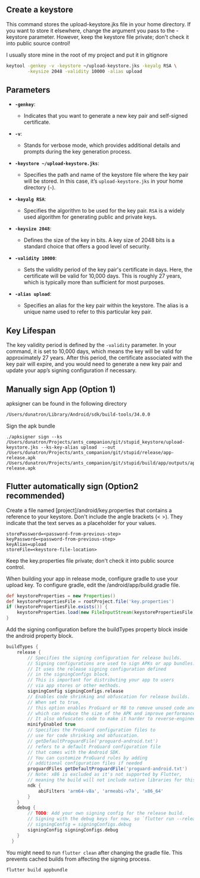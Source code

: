## Create a keystore

This command stores the upload-keystore.jks file in your home directory. If you want to store it elsewhere, change the argument you pass to the -keystore parameter. However, keep the keystore file private; don't check it into public source control!

I usually store mine in the root of my project and put it in gitignore

```bash
keytool -genkey -v -keystore ~/upload-keystore.jks -keyalg RSA \
        -keysize 2048 -validity 10000 -alias upload
```

## Parameters

- **`-genkey`**:

  - Indicates that you want to generate a new key pair and self-signed certificate.

- **`-v`**:

  - Stands for verbose mode, which provides additional details and prompts during the key generation process.

- **`-keystore ~/upload-keystore.jks`**:

  - Specifies the path and name of the keystore file where the key pair will be stored. In this case, it’s `upload-keystore.jks` in your home directory (`~`).

- **`-keyalg RSA`**:

  - Specifies the algorithm to be used for the key pair. `RSA` is a widely used algorithm for generating public and private keys.

- **`-keysize 2048`**:

  - Defines the size of the key in bits. A key size of 2048 bits is a standard choice that offers a good level of security.

- **`-validity 10000`**:

  - Sets the validity period of the key pair's certificate in days. Here, the certificate will be valid for 10,000 days. This is roughly 27 years, which is typically more than sufficient for most purposes.

- **`-alias upload`**:
  - Specifies an alias for the key pair within the keystore. The alias is a unique name used to refer to this particular key pair.

## Key Lifespan

The key validity period is defined by the `-validity` parameter. In your command, it is set to 10,000 days, which means the key will be valid for approximately 27 years. After this period, the certificate associated with the key pair will expire, and you would need to generate a new key pair and update your app’s signing configuration if necessary.

## Manually sign App (Option 1)

apksigner can be found in the following directory

```bash
/Users/dunatron/Library/Android/sdk/build-tools/34.0.0
```

Sign the apk bundle

```
./apksigner sign --ks /Users/dunatron/Projects/ants_companion/git/stupid_keystore/upload-keystore.jks --ks-key-alias upload  --out  /Users/dunatron/Projects/ants_companion/git/stupid/release/app-release.apk /Users/dunatron/Projects/ants_companion/git/stupid/build/app/outputs/apk/release/app-release.apk
```

## Flutter automatically sign (Option2 recommended)

Create a file named [project]/android/key.properties that contains a reference to your keystore. Don't include the angle brackets (< >). They indicate that the text serves as a placeholder for your values.

```
storePassword=<password-from-previous-step>
keyPassword=<password-from-previous-step>
keyAlias=upload
storeFile=<keystore-file-location>
```

Keep the key.properties file private; don't check it into public source control.

When building your app in release mode, configure gradle to use your upload key. To configure gradle, edit the <project>/android/app/build.gradle file.

```gradle
def keystoreProperties = new Properties()
def keystorePropertiesFile = rootProject.file('key.properties')
if (keystorePropertiesFile.exists()) {
    keystoreProperties.load(new FileInputStream(keystorePropertiesFile))
}
```

Add the signing configuration before the buildTypes property block inside the android property block.

```gradle
buildTypes {
    release {
        // Specifies the signing configuration for release builds.
        // Signing configurations are used to sign APKs or app bundles.
        // It uses the release signing configuration defined
        // in the signingConfigs block.
        // This is important for distributing your app to users
        // via app stores or other methods.
        signingConfig signingConfigs.release
        // Enables code shrinking and obfuscation for release builds.
        // When set to true,
        // this option enables ProGuard or R8 to remove unused code and optimize the app,
        // which can reduce the size of the APK and improve performance.
        // It also obfuscates code to make it harder to reverse-engineer.
        minifyEnabled true
        // Specifies the ProGuard configuration files to
        // use for code shrinking and obfuscation.
        // getDefaultProguardFile('proguard-android.txt')
        // refers to a default ProGuard configuration file
        // that comes with the Android SDK.
        // You can customize ProGuard rules by adding
        // additional configuration files if needed
        proguardFiles getDefaultProguardFile('proguard-android.txt')
        // Note: x86 is excluded as it's not supported by Flutter,
        // meaning the build will not include native libraries for this architecture.
        ndk {
            abiFilters 'arm64-v8a', 'armeabi-v7a', 'x86_64'
        }
    }
    debug {
        // TODO: Add your own signing config for the release build.
        // Signing with the debug keys for now, so `flutter run --release` works.
        // signingConfig = signingConfigs.debug
        signingConfig signingConfigs.debug
    }
  }
```

You might need to run `flutter clean` after changing the gradle file. This prevents cached builds from affecting the signing process.

```bash
flutter build appbundle
```
